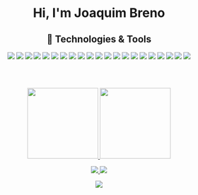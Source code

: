 <h1 align="center" > Hi, I'm Joaquim Breno </h2>

<h2 align="center" > 🔧 Technologies & Tools </h2>
<p align="center"> 
   <a><img src="https://img.shields.io/badge/OS-Linux-informational?style=flat&logo=linux&labelColor=black&logoColor=white&color=290800"></img></a>
   <a><img src="https://img.shields.io/badge/Code-C-Language?style=flat&logo=c&labelColor=black&logoColor=white&color=290800"></img></a>
   <a><img src="https://img.shields.io/badge/Code-CPlusPlus-Language?style=flat&logo=cplusplus&labelColor=black&logoColor=white&color=290800"></img></a>
   <a><img src="https://img.shields.io/badge/Code-Python-Language?style=flat&logo=python&labelColor=black&logoColor=white&color=290800"></img></a>
   <a><img src="https://img.shields.io/badge/Code-Golang-informational?style=flat&logo=go&labelColor=black&logoColor=white&color=290800"></img></a>
   <a><img src="https://img.shields.io/badge/Code-TypeScript-informational?style=flat&logo=typescript&labelColor=black&logoColor=white&color=290800"></img></a>
   <a><img src="https://img.shields.io/badge/Code-JavaScript-informational?style=flat&logo=javascript&labelColor=black&logoColor=white&color=290800"></img></a>
   <a><img src="https://img.shields.io/badge/Code-Html-informational?style=flat&logo=html5&labelColor=black&logoColor=white&color=290800"></img></a>
   <a><img src="https://img.shields.io/badge/Code-Css-informational?style=flat&logo=css3&labelColor=black&logoColor=white&color=290800"></img></a>
   <a><img src="https://img.shields.io/badge/Code-React.js-informational?style=flat&logo=react&labelColor=black&logoColor=white&color=290800"></img></a>
   <a><img src="https://img.shields.io/badge/Code-Node.js-informational?style=flat&logo=node.js&labelColor=black&logoColor=white&color=290800"></img></a>
   <a><img src="https://img.shields.io/badge/Code-Jupyter-informational?style=flat&logo=jupyter&labelColor=black&logoColor=white&color=290800"></img></a>
   <a><img src="https://img.shields.io/badge/Code-Pandas-informational?style=flat&logo=pandas&labelColor=black&logoColor=white&color=290800"></img></a>
   <a><img src="https://img.shields.io/badge/Code-TensorFlow-informational?style=flat&logo=tensorflow&labelColor=black&logoColor=white&color=290800"></img></a>
   <a><img src="https://img.shields.io/badge/Code-Keras-informational?style=flat&logo=keras&labelColor=black&logoColor=white&color=290800"></img></a>
   <a><img src="https://img.shields.io/badge/Shell-Bash-informational?style=flat&logo=gnu-bash&labelColor=black&logoColor=white&color=290800"></img></a>
   <a><img src="https://img.shields.io/badge/Shell-PowerShell-informational?style=flat&logo=powershell&labelColor=black&logoColor=white&color=290800"></img></a>
   <a><img src="https://img.shields.io/badge/Tools-Anaconda-informational?style=flat&logo=anaconda&labelColor=black&logoColor=white&color=290800"></img></a>
   <a><img src="https://img.shields.io/badge/Tools-SQLite-informational?style=flat&logo=sqlite&labelColor=black&logoColor=white&color=290800"></img></a>
   <a><img src="https://img.shields.io/badge/Tools-PostgreSQL-informational?style=flat&logo=postgresql&labelColor=black&logoColor=white&color=290800"></img></a>
   <a><img src="https://img.shields.io/badge/Tools-Docker-informational?style=flat&logo=docker&labelColor=black&logoColor=white&color=290800"></img></a>

</p>

<br></br>

<p align="center">
<a href="https://github.com/JoaquimBreno">
  <img height="160em" src="https://github-readme-stats.vercel.app/api?username=JoaquimBreno&bg_color=30,290800,000000&title_color=fff&text_color=fff" />
  <img height="160em" src="https://github-readme-stats.vercel.app/api/top-langs/?username=JoaquimBreno&bg_color=30,290800,000000&title_color=fff&text_color=fff&layout=compact&langs_count=6" />
</a>
</p>
<p align="center">  
<a href="https://www.instagram.com/joaquimbreno_/">
  <img src="https://img.shields.io/badge/-Instagram-333333?style=flat&logo=instagram" />
</a>
<a href="https://www.linkedin.com/in/joaquimbreno/">
  <img src="https://img.shields.io/badge/-Linkedin-333333?style=flat&logo=Linkedin" />   
</a>
</p>
<p align="center">
<img src ="https://komarev.com/ghpvc/?username=JoaquimBreno&color=red" />
</p>

<!--
**JoaquimBreno/JoaquimBreno** is a ✨ _special_ ✨ repository because its `README.md` (this file) appears on your GitHub profile.

Here are some ideas to get you started:

- 🔭 I’m currently working on ...
- 🌱 I’m currently learning ...
- 👯 I’m looking to collaborate on ...
- 🤔 I’m looking for help with ...
- 💬 Ask me about ...
- 📫 How to reach me: ...
- 😄 Pronouns: ...
- ⚡ Fun fact: ...
-->
